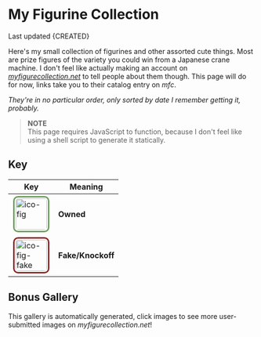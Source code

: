 <!-- started 2022/4/21 -->

# My Figurine Collection
Last updated {CREATED}

Here's my small collection of figurines and other assorted cute things.
Most are prize figures of the variety you could win from a Japanese crane machine.
I don't feel like actually making an account on _[myfigurecollection.net](https://myfigurecollection.net)_ to tell people about them though.
This page will do for now, links take you to their catalog entry on _mfc_.

_They're in no particular order, only sorted by date I remember getting it, probably._

<!-- _Sorted by date I unboxed it, probably._ -->

<div id="fig-thumbs">
<noscript>
<blockquote>
<p><strong>NOTE</strong><br/>
	This page requires JavaScript to function, because I don't feel like using a shell script to generate it statically.</p>
</blockquote>
</noscript>

</div>

## Key
| Key | Meaning |
| -- | -- |
| <img alt="ico-fig" src="https://static.myfigurecollection.net/pics/figure/186.jpg"/> | **Owned** |
| <img alt="ico-fig-fake" src="https://static.myfigurecollection.net/pics/figure/186.jpg"/> | **Fake/Knockoff** |

## Bonus Gallery
This gallery is automatically generated, click images to see more user-submitted images on _myfigurecollection.net_!

<div class="gallery" id="fig-gallery">
</div>

<style type="text/css">
	[alt*="fig"] {
		border-radius: 10px;
		border: 3px #6b9f5b solid;
		padding: 2px;
		margin: 2px;
		height: 64px;
		width: 64px;
	}
	[alt*="fake"] {
		border: 3px #932525 solid;
	}
</style>

<script type="text/javascript">
/* <![CDATA[ */
'use strict';

var figs = [
	/* ids prepended with x are knockoffs */
	[ '1216990', 'racing miku 2021 espresto' ],
	[ '1035745', "mega 39's breathe you SPM miku" ],
	[ '1112719', 'miku big nuigurumi plush' ],
	[ '756832', 'hatsune miku 2nd season Spring ver.' ],
	[ '776143', 'hatsune miku 2nd season Summer ver.' ],
	[ '4741', 'hatsune miku EX figure 2009' ],
	[ '1150601', 'miku nesoberi nuigurumi (extra tiny)' ],
	[ '798190', 'sakura miku SPM' ],
	[ '720383', 'fate/extella link astolfo SPM' ],
	[ '693275', 'miku mega jumbo nuigurumi plush 2018' ],
	[ '675904', 'gochiusa sxarp nendoroid #929' ],
	[ '689123', 'snow princess miku nendoroid #1000' ],
	[ '464596', 'konosuba megumin nendoroid #725' ],
	[ '440687', 'project diva X SPM miku' ],
	[ '583734', 'izayoi sakura prize figure' ],
	[ '200768', 'funko pop rocks miku #39' ],
	[ '246546', 'project diva F2nd miku' ],
	[ 'x287774', 'umaru-chan nendoroid #524' ],
	[ 'x26113', 'snow miku nendoroid #150' ],
	[ '198604', 'project diva 2nd miku' ],
	[ '47413', 'kogami akira lucky star banpresto' ],
	[ '167123', 'project diva arcade miku 2012' ],
	[ '100292', 'hatsune miku plush great eastern 2012' ],
];

var thumbs = document.getElementById('fig-thumbs');
var gallery = document.getElementById('fig-gallery');

for (var i in figs) {
	var id = figs[i][0];
	var title = figs[i][1];
	var alt = 'ico-fig';
	if (id.charAt(0) == 'x') {
		id = id.slice(1);
		alt = alt + '-fake';
	}

	var l1, l2, l3;

	/* icons */
	l1 = document.createElement('a');
	l1.href= "https://myfigurecollection.net/item/" + id;

		l2 = document.createElement('img');
		l2.alt = alt;
		l2.title = title;
		l2.src = "https://static.myfigurecollection.net/pics/figure/" + id + ".jpg";
		l1.appendChild(l2);

	thumbs.appendChild(l1);

	/* gallery */
	l1 = document.createElement('p');

		l2 = document.createElement('a');
		l2.href = "https://myfigurecollection.net/pictures.php?itemId=" + id;

			l3 = document.createElement('img');
			l3.src = "https://static.myfigurecollection.net/pics/figure/big/" + id + ".jpg";
			l3.title = title;
			l3.alt = 'nolink';
			l2.appendChild(l3);

	l1.appendChild(l2);
	gallery.appendChild(l1);
}

/* ]]> */
</script>


